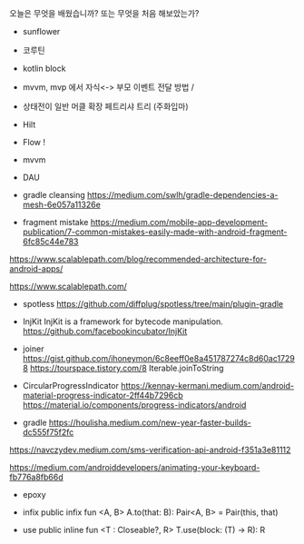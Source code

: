 
오늘은  무엇을  배웠습니까? 또는  무엇을 처음 해보았는가?

- sunflower

- 코루틴
- kotlin block
- mvvm, mvp 에서 자식<-> 부모 이벤트 전달 방법 / 
- 상태전이 일반 머클 확장 페트리샤 트리 (주화입마)
- Hilt
- Flow !
- mvvm

- DAU

- gradle cleansing 
https://medium.com/swlh/gradle-dependencies-a-mesh-6e057a11326e

- fragment mistake
https://medium.com/mobile-app-development-publication/7-common-mistakes-easily-made-with-android-fragment-6fc85c44e783


https://www.scalablepath.com/blog/recommended-architecture-for-android-apps/

https://www.scalablepath.com/


- spotless
https://github.com/diffplug/spotless/tree/main/plugin-gradle

- InjKit
InjKit is a framework for bytecode manipulation.
https://github.com/facebookincubator/InjKit


- joiner
https://gist.github.com/ihoneymon/6c8eeff0e8a451787274c8d60ac17298
https://tourspace.tistory.com/8
Iterable<T>.joinToString


- CircularProgressIndicator
https://kennay-kermani.medium.com/android-material-progress-indicator-2ff44b7296cb
https://material.io/components/progress-indicators/android


- gradle
https://houlisha.medium.com/new-year-faster-builds-dc555f75f2fc


https://navczydev.medium.com/sms-verification-api-android-f351a3e81112

https://medium.com/androiddevelopers/animating-your-keyboard-fb776a8fb66d


- epoxy


- infix
public infix fun <A, B> A.to(that: B): Pair<A, B> = Pair(this, that)


- use
public inline fun <T : Closeable?, R> T.use(block: (T) -> R): R


<!--stackedit_data:
eyJoaXN0b3J5IjpbMTQwMjA1MDYxLC03MjkwMTg0NTUsMjA1MD
c2MjgzNCw2NzI1NjAzNywtMzM3NTUzMzEsMjExNDYxMDYxOCwt
ODMzOTgxOTQsNzI5MzI1ODI1LC0xOTI2NTA1MDYsLTExMjY1Nz
AwMzQsLTgyMjE4NjIxMCwtMTcyMjExOTQzMiwxOTQ2NTg3OTQs
MTk0MjcxOTkwNywtMzUwNTI3ODczXX0=
-->